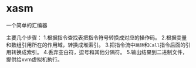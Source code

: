 # xasm
一个简单的汇编器

主要几个步骤：
1.根据指令查找表把指令符号转换成对应的操作码。
2.根据变量和数组引用所在的作用域，转换成堆索引。
3.把指令流中`跳转`和`Call`指令后面的引用转换成索引。
4.丢弃空白符，逗号和其他分隔符。
5.输出结果到二进制文件，提供给xvm虚拟机执行。